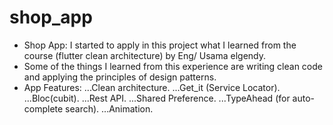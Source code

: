 # shop_app

* Shop App: I started to apply in this project what I learned from the course (flutter clean architecture) by Eng/ Usama elgendy.
* Some of the things I learned from this experience are writing clean code and applying the principles of design patterns.
* App Features:
...Clean architecture.
...Get_it (Service Locator).
...Bloc(cubit).
...Rest API.
...Shared Preference.
...TypeAhead (for auto-complete search).
...Animation.
